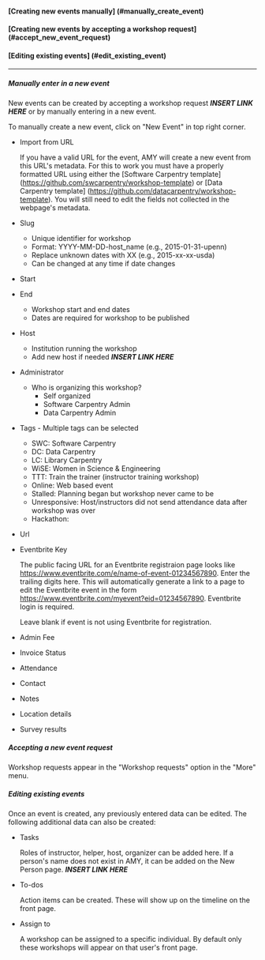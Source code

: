 
#### [Creating new events manually] (#manually_create_event)
#### [Creating new events by accepting a workshop request] (#accept_new_event_request)
#### [Editing existing events] (#edit_existing_event)
---

<a name = "manually_create_event"></a>
##### Manually enter in a new event
New events can be created by accepting a workshop request ***INSERT LINK HERE*** or by manually entering in a new event.

To manually create a new event, click on "New Event" in top right corner.

* Import from URL

    If you have a valid URL for the event, AMY will create a new event from this URL's metadata.  For this to work you must have a properly formatted URL using either the [Software Carpentry template] (https://github.com/swcarpentry/workshop-template)  or [Data Carpentry template] (https://github.com/datacarpentry/workshop-template).  You will still need to edit the fields not collected in the webpage's metadata.
* Slug
    * Unique identifier for workshop
    * Format:  YYYY-MM-DD-host_name (e.g., 2015-01-31-upenn)
    * Replace unknown dates with XX (e.g., 2015-xx-xx-usda)
    * Can be changed at any time if date changes
* Start
* End
    * Workshop start and end dates
    * Dates are required for workshop to be published
* Host
    * Institution running the workshop 
    * Add new host if needed ***INSERT LINK HERE***
* Administrator
    * Who is organizing this  workshop?
        * Self organized
        * Software Carpentry Admin
        * Data Carpentry Admin
* Tags - Multiple tags can be selected
    * SWC: Software Carpentry
    * DC: Data Carpentry
    * LC: Library Carpentry
    * WiSE: Women in Science & Engineering
    * TTT: Train the trainer (instructor training workshop)
    * Online: Web based event
    * Stalled: Planning began but workshop never came to be
    * Unresponsive: Host/instructors did not send attendance data after workshop was over
    * Hackathon: 
* Url
* Eventbrite Key

    The public facing URL for an Eventbrite registraion page looks like https://www.eventbrite.com/e/name-of-event-01234567890. Enter the trailing digits here.  This will automatically generate a link to a page to edit the Eventbrite event in the form  https://www.eventbrite.com/myevent?eid=01234567890.  Eventbrite login is required.

    Leave blank if event is not using Eventbrite for registration.  

* Admin Fee
* Invoice Status
* Attendance
* Contact 
* Notes
* Location details
* Survey results


<a name = "accept_new_event_request"></a>
##### Accepting a new event request

Workshop requests appear in the "Workshop requests" option in the "More" menu.  


<a name = "edit_existing_event"></a>
##### Editing existing events

Once an event is created, any previously entered data can be edited.  The following additional data can also be created:

* Tasks

    Roles of instructor, helper, host, organizer can be added here.  If a person's name does not exist in AMY, it can be added on the New Person page.  ***INSERT LINK HERE***

* To-dos

    Action items can be created.  These will show up on the timeline on the front page.

* Assign to

    A workshop can be assigned to a specific individual.  By default only these workshops will appear on that user's front page.




